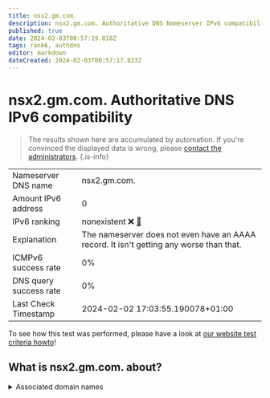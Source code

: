 ```yaml
---
title: nsx2.gm.com.
description: nsx2.gm.com. Authoritative DNS Nameserver IPv6 compatibility
published: true
date: 2024-02-03T00:57:19.018Z
tags: rank6, authdns
editor: markdown
dateCreated: 2024-02-03T00:57:17.823Z
---
```


# nsx2.gm.com. Authoritative DNS IPv6 compatibility

> The results shown here are accumulated by automation. If you're convinced the displayed data is wrong, please [contact the administrators](/howto/chat). 
{.is-info}




|   |   |
| - | - |
| Nameserver DNS name | nsx2.gm.com.
| Amount IPv6 address | 0
| IPv6 ranking | nonexistent :x: [🔗](/howto/ranking) |
| Explanation | The nameserver does not even have an AAAA record. It isn't getting any worse than that. |
| ICMPv6 success rate | 0%|
| DNS query success rate | 0% |
| Last Check Timestamp | 2024-02-02 17:03:55.190078+01:00 |

To see how this test was performed, please have a look at [our website test criteria howto](/howto/testcriteria/authdns)!


## What is nsx2.gm.com. about?






<details>
<summary>Associated domain names</summary>

www.buick.com

www.chevrolet.com

</details>
